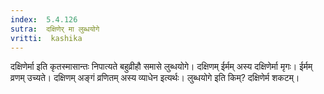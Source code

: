```yaml
---
index:  5.4.126
sutra:  दक्षिणेर् मा लुब्धयोगे
vritti:  kashika 
---
```


दक्षिणेर्मा इति कृतस्मासान्तः निपात्यते बहुव्रीहौ समासे लुब्धयोगे। दक्षिणम् ईर्मम् अस्य दक्षिणेर्मा मृगः। ईर्मम् व्रणम् उच्यते। दक्षिणम् अङ्गं व्रणितम् अस्य व्याधेन इत्यर्थः। लुब्धयोगे इति किम्? दक्षिणेर्म शकटम्।

